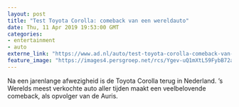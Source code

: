 ```yaml
---
layout: post
title: "Test Toyota Corolla: comeback van een wereldauto"
date: Thu, 11 Apr 2019 19:53:00 GMT
categories: 
- entertainment 
- auto 
externe_link: "https://www.ad.nl/auto/test-toyota-corolla-comeback-van-een-wereldauto~ac8f86bc/"
feature_image: "https://images4.persgroep.net/rcs/Ygev-uQ1mXtL59FybB72aGy_2Fo/diocontent/144860686/_fitwidth/400/?appId=21791a8992982cd8da851550a453bd7f&quality=0.7"
---
```


Na een jarenlange afwezigheid is de Toyota Corolla terug in Nederland. ’s Werelds meest verkochte auto aller tijden maakt een veelbelovende comeback, als opvolger van de Auris.

